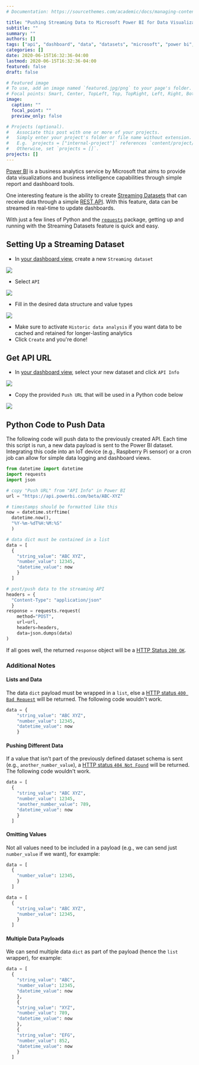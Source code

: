 ```yaml
---
# Documentation: https://sourcethemes.com/academic/docs/managing-content/

title: "Pushing Streaming Data to Microsoft Power BI for Data Visualization Using Python"
subtitle: ""
summary: ""
authors: []
tags: ["api", "dashboard", "data", "datasets", "microsoft", "power bi", "python"]
categories: []
date: 2020-06-15T16:32:36-04:00
lastmod: 2020-06-15T16:32:36-04:00
featured: false
draft: false

# Featured image
# To use, add an image named `featured.jpg/png` to your page's folder.
# Focal points: Smart, Center, TopLeft, Top, TopRight, Left, Right, BottomLeft, Bottom, BottomRight.
image:
  caption: ""
  focal_point: ""
  preview_only: false

# Projects (optional).
#   Associate this post with one or more of your projects.
#   Simply enter your project's folder or file name without extension.
#   E.g. `projects = ["internal-project"]` references `content/project/deep-learning/index.md`.
#   Otherwise, set `projects = []`.
projects: []
---
```


[Power BI](https://powerbi.microsoft.com/) is a business analytics service by Microsoft that aims to provide data visualizations and business intelligence capabilities through simple report and dashboard tools.

One interesting feature is the ability to create [Streaming Datasets](https://docs.microsoft.com/en-us/power-bi/connect-data/service-real-time-streaming) that can receive data through a simple [REST API](https://en.wikipedia.org/wiki/Representational_state_transfer).
With this feature, data can be streamed in real-time to update dashboards.

With just a few lines of Python and the [`requests`](https://requests.readthedocs.io/) package, getting up and running with the Streaming Datasets feature is quick and easy.

## Setting Up a Streaming Dataset

- In [your dashboard view](https://app.powerbi.com/groups/me/list/dashboards), create a new `Streaming dataset`

![](2020-06-15-16-41-44.png)

- Select `API`

![](2020-06-15-16-42-12.png)

- Fill in the desired data structure and value types

![](2020-06-15-16-43-14.png)

- Make sure to activate `Historic data analysis` if you want data to be cached and retained for longer-lasting analytics
- Click `Create` and you're done!

## Get API URL

- In [your dashboard view](https://app.powerbi.com/groups/me/list/dashboards), select your new dataset and click `API Info`

![](2020-06-15-16-47-07.png)

- Copy the provided `Push URL` that will be used in a Python code below

![](2020-06-15-16-48-34.png)

## Python Code to Push Data

The following code will push data to the previously created API.
Each time this script is run, a new data payload is sent to the Power BI dataset.
Integrating this code into an IoT device (e.g., Raspberry Pi sensor) or a cron job can allow for simple data logging and dashboard views.

```python
from datetime import datetime
import requests
import json

# copy "Push URL" from "API Info" in Power BI
url = "https://api.powerbi.com/beta/ABC-XYZ"

# timestamps should be formatted like this
now = datetime.strftime(
  datetime.now(),
  "%Y-%m-%dT%H:%M:%S"
  )

# data dict must be contained in a list
data = [
  {
    "string_value": "ABC XYZ",
    "number_value": 12345,
    "datetime_value": now
    }
  ]

# post/push data to the streaming API
headers = {
  "Content-Type": "application/json"
  }
response = requests.request(
    method="POST",
    url=url,
    headers=headers,
    data=json.dumps(data)
)
```

If all goes well, the returned `response` object will be a [HTTP Status `200 OK`](https://en.wikipedia.org/wiki/List_of_HTTP_status_codes#2xx_Success).

### Additional Notes

#### Lists and Data

The data `dict` payload must be wrapped in a `list`, else a [HTTP status `400 Bad Request`](https://en.wikipedia.org/wiki/List_of_HTTP_status_codes#4xx_Client_errors) will be returned.
The following code wouldn't work.

```python
data = {
    "string_value": "ABC XYZ",
    "number_value": 12345,
    "datetime_value": now
    }
```

#### Pushing Different Data

If a value that isn't part of the previously defined dataset schema is sent (e.g., `another_number_value`), a [HTTP status `404 Not Found`](https://en.wikipedia.org/wiki/List_of_HTTP_status_codes#4xx_Client_errors) will be returned.
The following code wouldn't work.

```python
data = [
  {
    "string_value": "ABC XYZ",
    "number_value": 12345,
    "another_number_value": 789,
    "datetime_value": now
    }
  ]
```

#### Omitting Values

Not all values need to be included in a payload (e.g., we can send just `number_value` if we want), for example:

```python
data = [
  {
    "number_value": 12345,
    }
  ]
```

```python
data = [
  {
    "string_value": "ABC XYZ",
    "number_value": 12345,
    }
  ]
```

#### Multiple Data Payloads

We can send multiple data `dict` as part of the payload (hence the `list` wrapper), for example:

```python
data = [
  {
    "string_value": "ABC",
    "number_value": 12345,
    "datetime_value": now
    },
    {
    "string_value": "XYZ",
    "number_value": 789,
    "datetime_value": now
    },
    {
    "string_value": "EFG",
    "number_value": 852,
    "datetime_value": now
    }
  ]
```
